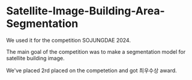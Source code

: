 # Satellite-Image-Building-Area-Segmentation

We used it for the competition SOJUNGDAE 2024.

The main goal of the competition was to make a segmentation model for satellite building image.

We've placed 2rd placed on the competetion and got 최우수상 award.  
